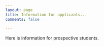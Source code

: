 ```yaml
---
layout: page
title: Information for applicants...
comments: false

---
```

Here is information for prospective students.